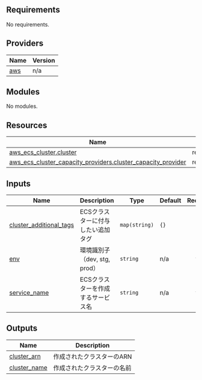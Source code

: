 <!-- BEGIN_TF_DOCS -->
## Requirements

No requirements.

## Providers

| Name | Version |
|------|---------|
| <a name="provider_aws"></a> [aws](#provider\_aws) | n/a |

## Modules

No modules.

## Resources

| Name | Type |
|------|------|
| [aws_ecs_cluster.cluster](https://registry.terraform.io/providers/hashicorp/aws/latest/docs/resources/ecs_cluster) | resource |
| [aws_ecs_cluster_capacity_providers.cluster_capacity_provider](https://registry.terraform.io/providers/hashicorp/aws/latest/docs/resources/ecs_cluster_capacity_providers) | resource |

## Inputs

| Name | Description | Type | Default | Required |
|------|-------------|------|---------|:--------:|
| <a name="input_cluster_additional_tags"></a> [cluster\_additional\_tags](#input\_cluster\_additional\_tags) | ECSクラスターに付与したい追加タグ | `map(string)` | `{}` | no |
| <a name="input_env"></a> [env](#input\_env) | 環境識別子（dev, stg, prod） | `string` | n/a | yes |
| <a name="input_service_name"></a> [service\_name](#input\_service\_name) | ECSクラスターを作成するサービス名 | `string` | n/a | yes |

## Outputs

| Name | Description |
|------|-------------|
| <a name="output_cluster_arn"></a> [cluster\_arn](#output\_cluster\_arn) | 作成されたクラスターのARN |
| <a name="output_cluster_name"></a> [cluster\_name](#output\_cluster\_name) | 作成されたクラスターの名前 |
<!-- END_TF_DOCS -->